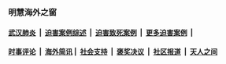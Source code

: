
### 明慧海外之窗

####  [武汉肺炎](indexes/365.md?t=07141100) &nbsp;|&nbsp;  [迫害案例综述](indexes/328.md?t=07141100) &nbsp;|&nbsp; [迫害致死案例](indexes/277.md?t=07141100)  &nbsp;|&nbsp; [更多迫害案例](indexes/81.md?t=07141100)  &nbsp;|&nbsp; 
####  [时事评论](indexes/19.md?t=07141100) &nbsp;|&nbsp; [海外简讯](indexes/245.md?t=07141100)&nbsp;|&nbsp;  [社会支持](indexes/140.md?t=07141100) &nbsp;|&nbsp; [褒奖决议](indexes/282.md?t=07141100) &nbsp;|&nbsp; [社区报道](indexes/91.md?t=07141100)  &nbsp;|&nbsp; [天人之间](indexes/78.md?t=07141100) 

